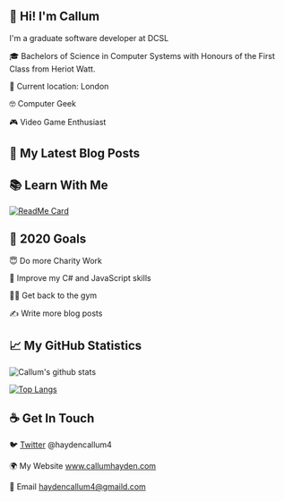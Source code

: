 ## 👋 Hi! I'm Callum

I'm a graduate software developer at DCSL

🎓 Bachelors of Science in Computer Systems with Honours of the First Class from Heriot Watt.

📍 Current location: London

🤓 Computer Geek

🎮 Video Game Enthusiast

## 📓 My Latest Blog Posts

<!-- BLOG-POST-LIST:START -->

<!-- BLOG-POST-LIST:END -->

## 📚 Learn With Me

[![ReadMe Card](https://github-readme-stats.vercel.app/api/pin/?username=cmhayden&repo=learning)](https://github.com/cmhayden/learning)

## 🎯 2020 Goals

😇 Do more Charity Work 

🧠 Improve my C# and JavaScript skills 

🏋️‍♂️ Get back to the gym 

✍️ Write more blog posts 

## 📈 My GitHub Statistics

![Callum's github stats](https://github-readme-stats.vercel.app/api?username=cmhayden&show_icons=true&hide_border=true&count_private=true)

[![Top Langs](https://github-readme-stats.vercel.app/api/top-langs/?username=cmhayden)](https://github.com/cmhayden)


## ☕ Get In Touch

🐦 [Twitter](https://twitter.com/haydencallum4) @haydencallum4

🌍 My Website www.callumhayden.com

📧 Email haydencallum4@gmaild.com

